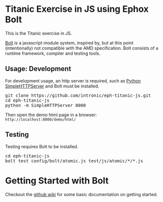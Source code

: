 # Titanic Exercise in JS using Ephox Bolt 

This is the Titanic exercise in JS.

[Bolt](https://github.com/ephox/bolt) is a javascript module system, inspired by, but at this
point (intentionally) not compatible with the AMD specification.
Bolt consists of a runtime framework, compiler and testing tools.

## Usage: Development

For development usage, an http server is required, such as [Python SimpleHTTPServer](https://docs.python.org/2/library/simplehttpserver.html)
and Bolt must be installed.

<pre>
git clone https://github.com/intronic/eph-titanic-js.git
cd eph-titanic-js
python -m SimpleHTTPServer 8000
</pre>

Then open the demo html page in a browser: ```http://localhost:8000/demo/html/```

## Testing

Testing requires Bolt to be installed.

<pre>
cd eph-titanic-js
bolt test config/bolt/atomic.js test/js/atomic/*/*.js
</pre>


# Getting Started with Bolt

Checkout the [github wiki](https://github.com/ephox/bolt/wiki/Home) for some basic documentation on getting started.